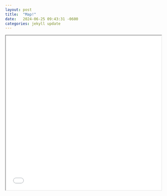 ```yaml
---
layout: post
title:  "Map!"
date:   2024-06-25 09:43:31 -0600
categories: jekyll update
---
```

<iframe src="QuadrantMap.html" width="100%" height="500"></iframe>



